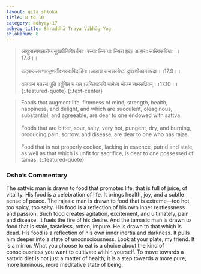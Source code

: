 ```yaml
---
layout: gita_shloka
title: 8 to 10
category: adhyay-17
adhyay_title: Śhraddhā Traya Vibhāg Yog
shlokanum: 8
---
```


> आयुःसत्त्वबलारोग्यसुखप्रीतिविवर्धनाः।रस्याः स्निग्धाः स्थिरा हृद्या आहाराः सात्त्विकप्रियाः।।17.8।।<br><br>कट्वम्ललवणात्युष्णतीक्ष्णरूक्षविदाहिनः।आहारा राजसस्येष्टा दुःखशोकामयप्रदाः।।17.9।।<br><br>यातयामं गतरसं पूति पर्युषितं च यत्।उच्छिष्टमपि चामेध्यं भोजनं तामसप्रियम्।।17.10।।
{:.featured-quote} 
{:.text-center}

> Foods that augment life, firmness of mind, strength, health, happiness, and delight, and which are succulent, oleaginous, substantial, and agreeable, are dear to one endowed with sattva.<br><br>Foods that are bitter, sour, salty, very hot, pungent, dry, and burning, producing pain, sorrow, and disease, are dear to one who has rajas.<br><br>Food that is not properly cooked, lacking in essence, putrid and stale, as well as that which is unfit for sacrifice, is dear to one possessed of tamas.
{:.featured-quote}

### Osho’s Commentary
The sattvic man is drawn to food that promotes life, that is full of juice, of vitality. His food is a celebration of life. It brings health, joy, and a subtle sense of peace.
The rajasic man is drawn to food that is extreme—too hot, too spicy, too salty. His food is a reflection of his own inner restlessness and passion. Such food creates agitation, excitement, and ultimately, pain and disease. It fuels the fire of his desire.
And the tamasic man is drawn to food that is stale, tasteless, rotten, impure. He is drawn to that which is dead. His food is a reflection of his own inner inertia and darkness. It pulls him deeper into a state of unconsciousness.
Look at your plate, my friend. It is a mirror. What you choose to eat is a choice about the kind of consciousness you want to cultivate within yourself. To move towards a sattvic diet is not just a matter of health; it is a step towards a more pure, more luminous, more meditative state of being.
